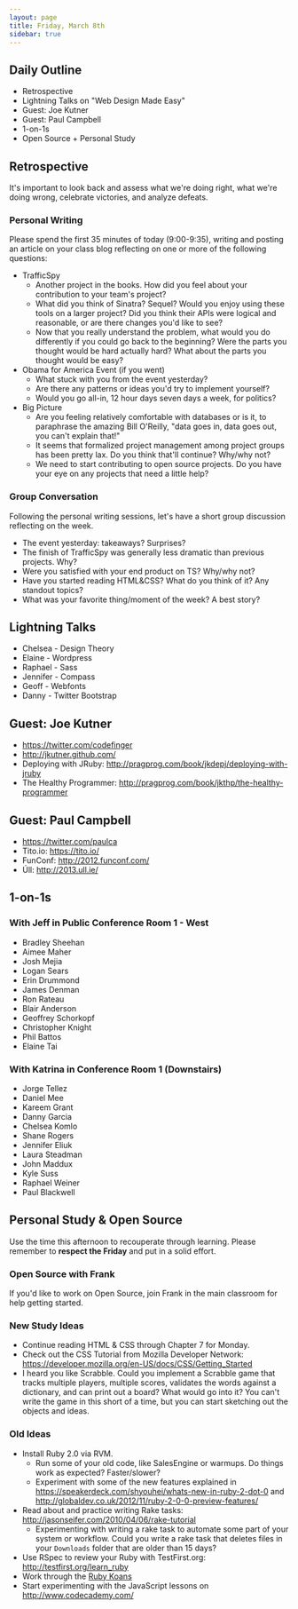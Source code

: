 ```yaml
---
layout: page
title: Friday, March 8th
sidebar: true
---
```


## Daily Outline

* Retrospective
* Lightning Talks on "Web Design Made Easy"
* Guest: Joe Kutner
* Guest: Paul Campbell
* 1-on-1s
* Open Source + Personal Study

## Retrospective

It's important to look back and assess what we're doing right, what we're doing wrong, celebrate victories, and analyze defeats.

### Personal Writing

Please spend the first 35 minutes of today (9:00-9:35), writing and posting an article on your class blog reflecting on one or more of the following questions:

* TrafficSpy
  * Another project in the books. How did you feel about your contribution to your team's project?
  * What did you think of Sinatra? Sequel? Would you enjoy using these tools on a larger project? Did you think their APIs were logical and reasonable, or are there changes you'd like to see?
  * Now that you really understand the problem, what would you do differently if you could go back to the beginning? Were the parts you thought would be hard actually hard? What about the parts you thought would be easy?
* Obama for America Event (if you went)
  * What stuck with you from the event yesterday?
  * Are there any patterns or ideas you'd try to implement yourself?
  * Would you go all-in, 12 hour days seven days a week, for politics?
* Big Picture
  * Are you feeling relatively comfortable with databases or is it, to paraphrase the amazing Bill O'Reilly, "data goes in, data goes out, you can't explain that!"
  * It seems that formalized project management among project groups has been pretty lax. Do you think that'll continue? Why/why not?
  * We need to start contributing to open source projects. Do you have your eye on any projects that need a little help?

### Group Conversation

Following the personal writing sessions, let's have a short group discussion reflecting on the week.

* The event yesterday: takeaways? Surprises?
* The finish of TrafficSpy was generally less dramatic than previous projects. Why?
* Were you satisfied with your end product on TS? Why/why not?
* Have you started reading HTML&CSS? What do you think of it? Any standout topics?
* What was your favorite thing/moment of the week? A best story?

## Lightning Talks

* Chelsea - Design Theory
* Elaine - Wordpress
* Raphael - Sass
* Jennifer - Compass
* Geoff - Webfonts
* Danny - Twitter Bootstrap

## Guest: Joe Kutner

* https://twitter.com/codefinger
* http://jkutner.github.com/
* Deploying with JRuby: http://pragprog.com/book/jkdepj/deploying-with-jruby
* The Healthy Programmer: http://pragprog.com/book/jkthp/the-healthy-programmer

## Guest: Paul Campbell

* https://twitter.com/paulca
* Tito.io: https://tito.io/
* FunConf: http://2012.funconf.com/
* Úll: http://2013.ull.ie/

## 1-on-1s

### With Jeff in Public Conference Room 1 - West

* Bradley Sheehan
* Aimee Maher
* Josh Mejia
* Logan Sears
* Erin Drummond
* James Denman
* Ron Rateau
* Blair Anderson
* Geoffrey Schorkopf
* Christopher Knight
* Phil Battos
* Elaine Tai

### With Katrina in Conference Room 1 (Downstairs)

* Jorge Tellez
* Daniel Mee
* Kareem Grant
* Danny Garcia
* Chelsea Komlo
* Shane Rogers
* Jennifer Eliuk
* Laura Steadman
* John Maddux
* Kyle Suss
* Raphael Weiner
* Paul Blackwell

## Personal Study & Open Source

Use the time this afternoon to recouperate through learning. Please remember to **respect the Friday** and put in a solid effort.

### Open Source with Frank

If you'd like to work on Open Source, join Frank in the main classroom for help getting started.

### New Study Ideas

* Continue reading HTML & CSS through Chapter 7 for Monday.
* Check out the CSS Tutorial from Mozilla Developer Network: https://developer.mozilla.org/en-US/docs/CSS/Getting_Started
* I heard you like Scrabble. Could you implement a Scrabble game that tracks multiple players, multiple scores, validates the words against a dictionary, and can print out a board? What would go into it? You can't write the game in this short of a time, but you can start sketching out the objects and ideas.

### Old Ideas

* Install Ruby 2.0 via RVM. 
  * Run some of your old code, like SalesEngine or warmups. Do things work as expected? Faster/slower?
  * Experiment with some of the new features explained in https://speakerdeck.com/shyouhei/whats-new-in-ruby-2-dot-0 and http://globaldev.co.uk/2012/11/ruby-2-0-0-preview-features/
* Read about and practice writing Rake tasks: http://jasonseifer.com/2010/04/06/rake-tutorial
  * Experimenting with writing a rake task to automate some part of your system or workflow. Could you write a rake task that deletes files in your `Downloads` folder that are older than 15 days?
* Use RSpec to review your Ruby with TestFirst.org: http://testfirst.org/learn_ruby
* Work through the [Ruby Koans](http://rubykoans.com/)
* Start experimenting with the JavaScript lessons on http://www.codecademy.com/
